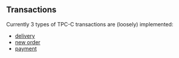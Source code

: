 ## Transactions

Currently 3 types of TPC-C transactions are (loosely) implemented:
* [delivery](https://www.tpc.org/tpc_documents_current_versions/pdf/tpc-c_v5.11.0.pdf#page=28)
* [new order](https://www.tpc.org/tpc_documents_current_versions/pdf/tpc-c_v5.11.0.pdf#page=44)
* [payment](https://www.tpc.org/tpc_documents_current_versions/pdf/tpc-c_v5.11.0.pdf#page=33)
